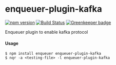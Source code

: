 # enqueuer-plugin-kafka
[![npm version](https://badge.fury.io/js/enqueuer-plugin-kafka.svg)](https://badge.fury.io/js/enqueuer-plugin-kafka) [![Build Status](https://travis-ci.org/enqueuer-land/enqueuer-plugin-kafka.svg?branch=master)](https://travis-ci.org/enqueuer-land/enqueuer-plugin-kafka) [![Greenkeeper badge](https://badges.greenkeeper.io/enqueuer-land/enqueuer-plugin-kafka.svg)](https://greenkeeper.io/)

Enqueuer plugin to enable kafka protocol
#### Usage
    $ npm install enqueuer enqueuer-plugin-kafka
    $ nqr -a <testing-file> -l enqueuer-plugin-kafka
